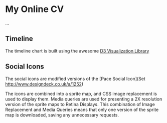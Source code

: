 # My Online CV

...

## Timeline

The timeline chart is built using the awesome [D3 Visualization Library](http://d3js.org/)

## Social Icons

The social icons are modified versions of the [Pace Social Icon](Set http://www.designdeck.co.uk/a/1252)

The icons are combined into a sprite map, and CSS image replacement is used to display them. Media queries are used for presenting a 2X resolution version of the sprite maps to Retina Displays. This combination of Image Replacement and Media Queries means that only one version of the sprite map is downloaded, saving any unnecessary requests.


